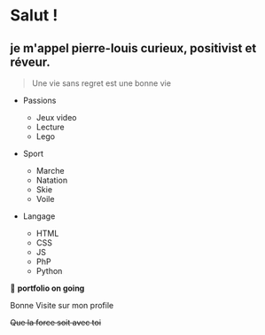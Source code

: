 # Salut !
## je m'appel **pierre-louis** curieux, positivist et réveur. 

>Une vie sans regret est une bonne vie

* Passions
    * Jeux video
    * Lecture 
    * Lego

* Sport 
    * Marche
    * Natation
    * Skie
    * Voile

* Langage
    * HTML
    * CSS
    * JS
    * PhP
    * Python

:construction: **portfolio on going**

Bonne Visite sur mon profile

~~Que la force soit avec toi~~

